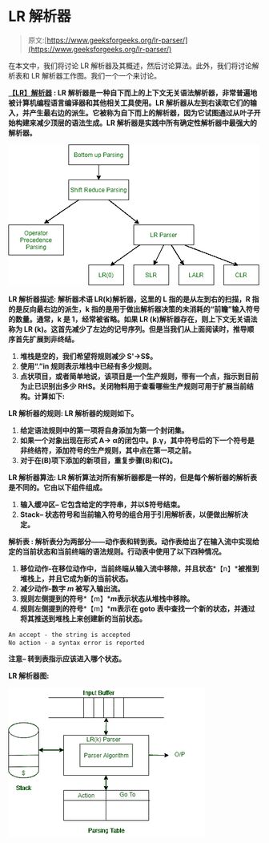 # LR 解析器

> 原文:[https://www.geeksforgeeks.org/lr-parser/](https://www.geeksforgeeks.org/lr-parser/)

在本文中，我们将讨论 LR 解析器及其概述，然后讨论算法。此外，我们将讨论解析表和 LR 解析器工作图。我们一个一个来讨论。

[**【LR】**](https://www.geeksforgeeks.org/difference-between-ll-and-lr-parser/)**[**解析器**](https://www.geeksforgeeks.org/types-of-parsers-in-compiler-design/) **:**
LR 解析器是一种自下而上的上下文无关语法解析器，非常普遍地被计算机编程语言编译器和其他相关工具使用。LR 解析器从左到右读取它们的输入，并产生最右边的派生。它被称为自下而上的解析器，因为它试图通过从叶子开始构建来减少顶层的语法生成。LR 解析器是实践中所有确定性解析器中最强大的解析器。**

**![](img/8740c52a2213e45c96a8c8d220b4a27a.png)**

****LR 解析器描述:**
解析器术语 LR(k)解析器，这里的 L 指的是从左到右的扫描，R 指的是反向最右边的派生，k 指的是用于做出解析器决策的未消耗的“前瞻”输入符号的数量。通常，k 是 1，经常被省略。如果 LR (k)解析器存在，则上下文无关语法称为 LR (k)。这首先减少了左边的记号序列。但是当我们从上面阅读时，推导顺序首先扩展到非终结。**

1.  **堆栈是空的，我们希望将规则减少 S'→S$。**
2.  **使用“.”in 规则表示堆栈中已经有多少规则。**
3.  **点状项目，或者简单地说，该项目是一个生产规则，带有一个点，指示到目前为止已识别出多少 RHS。关闭物料用于查看哪些生产规则可用于扩展当前结构。计算如下:**

****LR 解析器的规则:**
LR 解析器的规则如下。**

1.  **给定语法规则中的第一项将自身添加为第一个封闭集。**
2.  **如果一个对象出现在形式 A→ α的闭包中。β.γ，其中符号后的下一个符号是非终结符，添加符号的生产规则，其中点在第一项之前。**
3.  **对于在(B)项下添加的新项目，重复步骤(B)和(C)。**

****LR 解析器算法:**
LR 解析算法对所有解析器都是一样的，但是每个解析器的解析表是不同的。它由以下组件组成。**

1.  ****输入缓冲区–**
    它包含给定的字符串，并以$符号结束。** 
2.  ****Stack–**
    状态符号和当前输入符号的组合用于引用解析表，以便做出解析决定。**

****解析表** :
解析表分为两部分——动作表和转到表。**动作表**给出了在输入流中实现给定的当前状态和当前终端的语法规则。行动表中使用了以下四种情况。**

1.  **移位动作-在移位动作中，当前终端从输入流中移除，并且状态***【n】***被推到堆栈上，并且它成为新的当前状态。**
2.  **减少动作-数字 ***m*** 被写入输出流。**
3.  **规则左侧提到的符号***【m】******m***表示状态从堆栈中移除。**
4.  **规则左侧提到的符号***【m】*****m**表示在 goto 表中查找一个新的状态，并通过将其推送到堆栈上来创建新的当前状态。**

```
An accept - the string is accepted
No action - a syntax error is reported
```

****注意–**
**转到表**指示应该进入哪个状态。**

****LR 解析器图:****

**![](img/c6f993ddd1910dd9bb139d9a5c05f54a.png)**